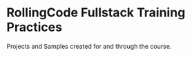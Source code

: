 # RollingCode Fullstack Training Practices

Projects and Samples created for and through the course.
